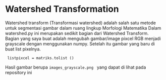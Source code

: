 # Watershed Transformation

Watershed transform (Transformasi watershed) adalah salah satu metode untuk segmentasi gambar dalam ruang lingkup Morfologi Matematika
Dalam watershed.py ini merupakan sedikit bagian dari Watershed Transform. Bagian yang saya buat adalah mengubah gambar/image pixcel RGB menjadi grayscale dengan menggunakan numpy. Setelah itu gambar yang baru di buat list pixelnya. 

``` listpixcel = matriks.tolist ()```

Hasil gambar berupa ```images_grayscale.png ``` yang dapat di lihat pada repository ini
